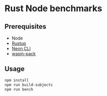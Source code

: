 # Rust Node benchmarks

## Prerequisites

* Node
* [Rustup](https://rustup.rs/)
* [Neon CLI](https://neon-bindings.com/docs/getting-started#install-the-neon-cli)
* [wasm-pack](https://rustwasm.github.io/wasm-pack/installer/)

## Usage

```sh
npm install
npm run build-subjects
npm run bench
```
